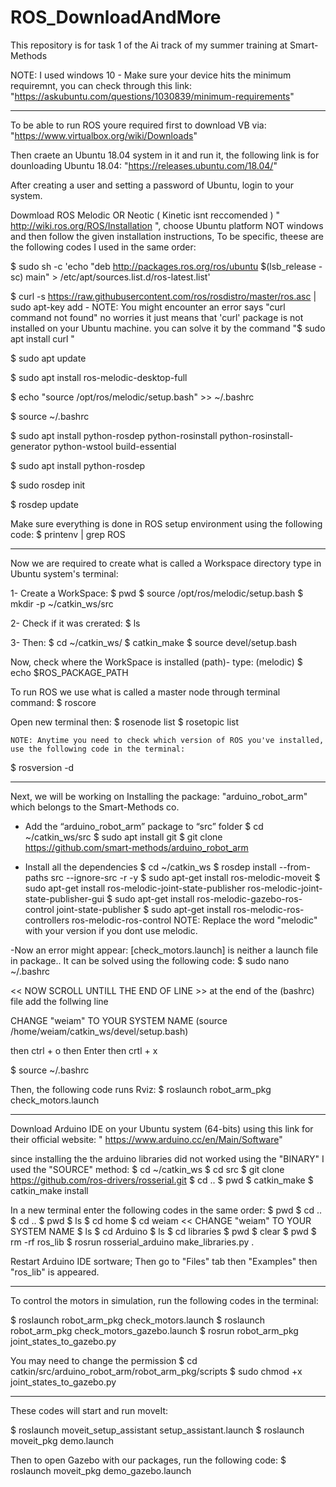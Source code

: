 # ROS_DownloadAndMore
This repository is for task 1 of the Ai track of my summer training at Smart-Methods

NOTE: I used windows 10 - Make sure your device hits the minimum requiremnt, you can check through this link:
"https://askubuntu.com/questions/1030839/minimum-requirements"

----------------------------------------------------------------------------------

To be able to run ROS youre required first to download VB via:
"https://www.virtualbox.org/wiki/Downloads"

Then craete an Ubuntu 18.04 system in it and run it, the following link is for dounloading Ubuntu 18.04:
"https://releases.ubuntu.com/18.04/" 

After creating a user and setting a password of Ubuntu, login to your system.

Dowmload ROS Melodic OR Neotic ( Kinetic isnt reccomended ) " http://wiki.ros.org/ROS/Installation ", choose Ubuntu platform NOT windows and then follow the given installation instructions,
To be specific, theese are the following codes I used in the same order:

$ sudo sh -c 'echo "deb http://packages.ros.org/ros/ubuntu $(lsb_release -sc) main" > /etc/apt/sources.list.d/ros-latest.list'

$ curl -s https://raw.githubusercontent.com/ros/rosdistro/master/ros.asc | sudo apt-key add -
	NOTE: You might encounter an error says "curl command not found" no worries it just means that 'curl' package is not installed on your Ubuntu machine.
you can solve it by the command "$ sudo apt install curl "

$ sudo apt update

$ sudo apt install ros-melodic-desktop-full

$ echo "source /opt/ros/melodic/setup.bash" >> ~/.bashrc

$ source ~/.bashrc

$ sudo apt install python-rosdep python-rosinstall python-rosinstall-generator python-wstool build-essential

$ sudo apt install python-rosdep

$ sudo rosdep init

$ rosdep update

Make sure everything is done in ROS setup environment using the following code:
$ printenv | grep ROS

---------------------------------------------------------------------------------------------

Now we are required to create what is called a Workspace directory type in Ubuntu system's terminal:

1- Create a WorkSpace: 
$ pwd 
$ source /opt/ros/melodic/setup.bash
$ mkdir -p ~/catkin_ws/src

2- Check if it was crerated: 
$ ls

3- Then:
$ cd ~/catkin_ws/
$ catkin_make
$ source devel/setup.bash

Now, check where the WorkSpace is installed (path)- type: (melodic)
$ echo $ROS_PACKAGE_PATH

To run ROS we use what is called a master node through terminal command:
$ roscore

Open new terminal then: 
$ rosenode list
$ rosetopic list

	NOTE: Anytime you need to check which version of ROS you've installed, use the following code in the terminal:
$ rosversion -d

------------------------------------------------------------------------------------

Next, we will be working on Installing the package: "arduino_robot_arm" which belongs to the Smart-Methods co.

- Add the “arduino_robot_arm” package to “src” folder
$ cd ~/catkin_ws/src
$ sudo apt install git
$ git clone https://github.com/smart-methods/arduino_robot_arm 

- Install all the dependencies 
$ cd ~/catkin_ws
$ rosdep install --from-paths src --ignore-src -r -y
$ sudo apt-get install ros-melodic-moveit
$ sudo apt-get install ros-melodic-joint-state-publisher ros-melodic-joint-state-publisher-gui
$ sudo apt-get install ros-melodic-gazebo-ros-control joint-state-publisher
$ sudo apt-get install ros-melodic-ros-controllers ros-melodic-ros-control
	NOTE: Replace the word "melodic" with your version if you dont use melodic.

-Now an error might appear: [check_motors.launch] is neither a launch file in package.. It can be solved using the following code: 
$ sudo nano ~/.bashrc


<< NOW SCROLL UNTILL THE END OF LINE >>
at the end of the (bashrc) file add the follwing line

CHANGE "weiam" TO YOUR SYSTEM NAME
(source /home/weiam/catkin_ws/devel/setup.bash)

then 
  ctrl + o
then 
  Enter
then 
  crtl + x

$ source ~/.bashrc

Then, the following code runs Rviz:
$ roslaunch robot_arm_pkg check_motors.launch

----------------------------------------------------------------------------------

Download Arduino IDE on your Ubuntu system (64-bits) using this link for their official website: " https://www.arduino.cc/en/Main/Software" 

since installing the the arduino libraries did not worked using the "BINARY" I used the "SOURCE" method: 
$ cd ~/catkin_ws 
$ cd src 
$ git clone https://github.com/ros-drivers/rosserial.git
$ cd ..
$ pwd
$ catkin_make 
$ catkin_make install

In a new terminal enter the following codes in the same order:
$ pwd 
$ cd .. 
$ cd ..
$ pwd
$ ls
$ cd home 
$ cd weiam << CHANGE "weiam" TO YOUR SYSTEM NAME
$ ls
$ cd Arduino 
$ ls 
$ cd libraries 
$ pwd 
$ clear
$ pwd 
$ rm -rf ros_lib
$ rosrun rosserial_arduino make_libraries.py .

Restart Arduino IDE sortware; Then go to "Files" tab then "Examples" then "ros_lib" is appeared.

-------------------------------------------------------------------------------------------------------------------------------------

To control the motors in simulation, run the following codes in the terminal: 

$ roslaunch robot_arm_pkg check_motors.launch
$ roslaunch robot_arm_pkg check_motors_gazebo.launch
$ rosrun robot_arm_pkg joint_states_to_gazebo.py

You may need to change the permission 
	$ cd catkin/src/arduino_robot_arm/robot_arm_pkg/scripts
	$ sudo chmod +x joint_states_to_gazebo.py

--------------------------------------------------------------------------------------------------------------

These codes will start and run moveIt:

$ roslaunch moveit_setup_assistant setup_assistant.launch
$ roslaunch moveit_pkg demo.launch

Then to open Gazebo with our packages, run the following code:
$ roslaunch moveit_pkg demo_gazebo.launch

